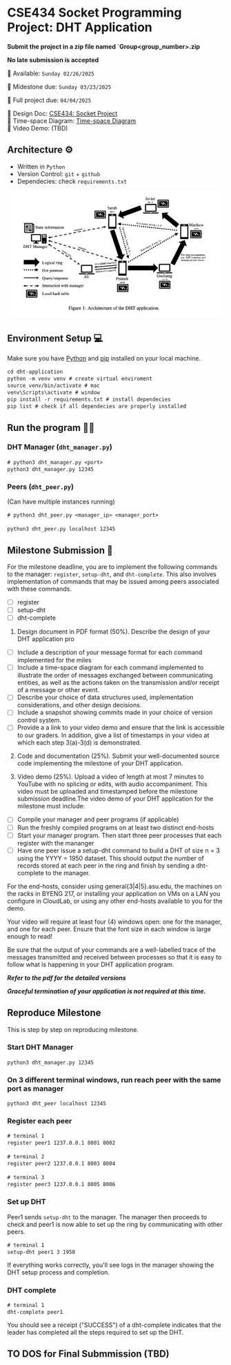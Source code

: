 # CSE434 Socket Programming Project: DHT Application

**Submit the project in a zip file named `Group<group_number>.zip**

**No late submission is accepted**

📆 Available: `Sunday 02/26/2025`

📆 Midestone due: `Sunday 03/23/2025`

📆 Full project due: `04/04/2025`

📌 Design Doc: [CSE434: Socket Project](https://docs.google.com/document/d/1zdzy2W98iVG3k-rULQHCNX07EMCQG1knNZorXkv003U/edit?tab=t.0)  
📌 Time-space Diagram: [Time-space Diagram](https://docs.google.com/presentation/d/1ufCHWC4uRkZ89WrBdrQZOXyu7C4mGx7TVxSi8UaxVyE/edit#slide=id.p)  
📌 Video Demo: (TBD)  

## Architecture ⚙️

- Written in `Python`
- Version Control: `git` + `github`
- Dependecies: check `requirements.txt`

![Architecture](architecture.png)

## Environment Setup 💻

Make sure you have [Python](https://www.python.org/downloads/) and [pip](https://pip.pypa.io/en/stable/installation/) installed on your local machine.

```
cd dht-application
python -m venv venv # create virtual enviroment
source venv/bin/activate # mac
venv\Scripts\activate # window
pip install -r requirements.txt # install dependecies
pip list # check if all dependecies are properly installed
```

## Run the program 🏋️‍♀️

### DHT Manager (`dht_manager.py`)

```
# python3 dht_manager.py <port>
python3 dht_manager.py 12345
```

### Peers (`dht_peer.py`)

(Can have multiple instances running)

```
# python3 dht_peer.py <manager_ip> <manager_port>

python3 dht_peer.py localhost 12345

```

## Milestone Submission 📑

For the milestone deadline, you are to implement the following commands to the manager: `register`, `setup-dht`,
and `dht-complete`. This also involves implementation of commands that may be issued among peers associated
with these commands.

- [ ] register
- [ ] setup-dht
- [ ] dht-complete

1. Design document in PDF format (50%). Describe the design of your DHT application pro

- [ ] Include a description of your message format for each command implemented for the miles
- [ ] Include a time-space diagram for each command implemented to illustrate the order of messages exchanged between communicating entities, as well as the actions taken on the transmission and/or receipt of a message or other event.
- [ ] Describe your choice of data structures used, implementation considerations, and other design decisions.
- [ ] Include a snapshot showing commits made in your choice of version control system.
- [ ] Provide a a link to your video demo and ensure that the link is accessible to our graders. In addition, give
      a list of timestamps in your video at which each step 3(a)-3(d) is demonstrated.

2. Code and documentation (25%). Submit your well-documented source code implementing the milestone of
   your DHT application.

3. Video demo (25%). Upload a video of length at most 7 minutes to YouTube with no splicing or edits, with audio
   accompaniment. This video must be uploaded and timestamped before the milestone submission deadline.The video demo of your DHT application for the milestone must include:

- [ ] Compile your manager and peer programs (if applicable)
- [ ] Run the freshly compiled programs on at least two distinct end-hosts
- [ ] Start your manager program. Then start three peer processes that each register with the mananger
- [ ] Have one peer issue a setup-dht command to build a DHT of size n = 3 using the YYYY = 1950
      dataset. This should output the number of records stored at each peer in the ring and finish by sending a
      dht-complete to the manager.

For the end-hosts, consider using general{3|4|5}.asu.edu, the machines on the racks in BYENG 217, or
installing your application on VMs on a LAN you configure in CloudLab, or using any other end-hosts available
to you for the demo.

Your video will require at least four (4) windows open: one for the manager, and one for each peer. Ensure
that the font size in each window is large enough to read!

Be sure that the output of your commands are a well-labelled trace of the messages transmitted and
received between processes so that it is easy to follow what is happening in your DHT application program.

**_Refer to the pdf for the detailed versions_**

**_Graceful termination of your application is not required at this time._**

## Reproduce Milestone

This is step by step on reproducing milestone.

### Start DHT Manager

```
python3 dht_manager.py 12345
```

### On 3 different terminal windows, run reach peer with the same port as manager

```
python3 dht_peer localhost 12345
```

### Register each peer

```
# terminal 1
register peer1 1237.0.0.1 8001 8002

# terminal 2
register peer2 1237.0.0.1 8003 8004

# terminal 3
register peer3 1237.0.0.1 8005 8006
```

### Set up DHT

Peer1 sends `setup-dht` to the manager. The manager then proceeds to check and peer1 is now able to set up the ring by communicating with other peers.

```
# terminal 1
setup-dht peer1 3 1950
```

If everything works correctly, you'll see logs in the manager showing the DHT setup process and completion.

### DHT complete

```
# terminal 1
dht-complete peer1
```

You should see a receipt ("SUCCESS") of a dht-complete indicates that the leader has completed all the steps required to set up the DHT.

## TO DOS for Final Submmission (TBD)
